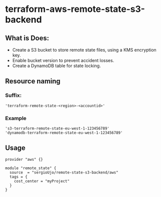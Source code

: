 # terraform-aws-remote-state-s3-backend

## What is Does:

- Create a S3 bucket to store remote state files, using a KMS encryption key.
- Enable bucket version to prevent accident losses.
- Create a DynamoDB table for state locking.

## Resource naming

### Suffix: 

    'terraform-remote-state-<region>-<accountid>'
    
### Example

    's3-terraform-remote-state-eu-west-1-123456789'
    'dynamodb-terraform-remote-state-eu-west-1-123456789'

## Usage

```hcl
provider "aws" {}

module "remote_state" {
  source  = "sergioUjo/remote-state-s3-backend/aws"
  tags = {
    cost_center = "myProject"
  }
}

```
